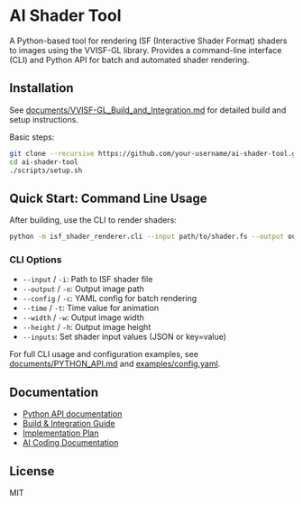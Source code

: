 # AI Shader Tool

A Python-based tool for rendering ISF (Interactive Shader Format) shaders to images using the VVISF-GL library. Provides a command-line interface (CLI) and Python API for batch and automated shader rendering.

## Installation

See [documents/VVISF-GL_Build_and_Integration.md](documents/VVISF-GL_Build_and_Integration.md) for detailed build and setup instructions.

Basic steps:
```bash
git clone --recursive https://github.com/your-username/ai-shader-tool.git
cd ai-shader-tool
./scripts/setup.sh
```

## Quick Start: Command Line Usage

After building, use the CLI to render shaders:

```bash
python -m isf_shader_renderer.cli --input path/to/shader.fs --output output.png
```

### CLI Options
- `--input` / `-i`: Path to ISF shader file
- `--output` / `-o`: Output image path
- `--config` / `-c`: YAML config for batch rendering
- `--time` / `-t`: Time value for animation
- `--width` / `-w`: Output image width
- `--height` / `-h`: Output image height
- `--inputs`: Set shader input values (JSON or key=value)

For full CLI usage and configuration examples, see [documents/PYTHON_API.md](documents/PYTHON_API.md#cli-usage) and [examples/config.yaml](examples/config.yaml).

## Documentation
- [Python API documentation](documents/PYTHON_API.md)
- [Build & Integration Guide](documents/VVISF-GL_Build_and_Integration.md)
- [Implementation Plan](IMPLEMENTATION_PLAN.md)
- [AI Coding Documentation](documents/ai-coding-documentation.md)

## License
MIT 